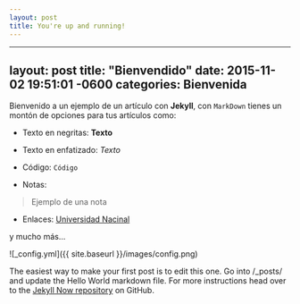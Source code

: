 ```yaml
---
layout: post
title: You're up and running!
---
```


---
layout: post
title:  "Bienvendido"
date:   2015-11-02 19:51:01 -0600
categories: Bienvenida
---

Bienvenido a un ejemplo de un artículo con **Jekyll**, con `MarkDown` tienes un montón de opciones para tus artículos como:

* Texto en negritas: **Texto**

* Texto en enfatizado: *Texto*

* Código: `Código`

* Notas:
> Ejemplo de una nota

* Enlaces:
    [Universidad Nacinal](http://www.una.ac.cr.com/)

y mucho más...


![_config.yml]({{ site.baseurl }}/images/config.png)

The easiest way to make your first post is to edit this one. Go into /_posts/ and update the Hello World markdown file. For more instructions head over to the [Jekyll Now repository](https://github.com/barryclark/jekyll-now) on GitHub.
